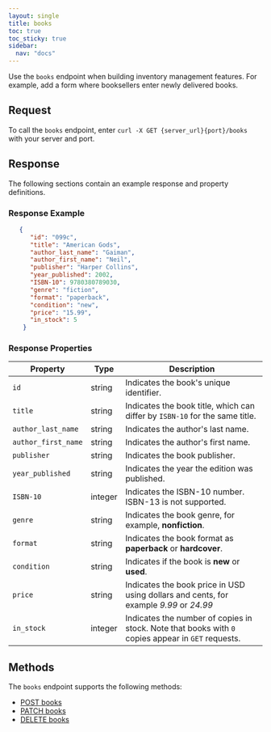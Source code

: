 ```yaml
---
layout: single
title: books
toc: true
toc_sticky: true
sidebar:
  nav: "docs"
---
```

Use the `books` endpoint when building inventory management features. For example, add a form where booksellers enter newly delivered books.

## Request

To call the `books` endpoint, enter `curl -X GET {server_url}{port}/books` with your server and port.

## Response

The following sections contain an example response and property definitions.

### Response Example

```json
   {
      "id": "099c",
      "title": "American Gods",
      "author_last_name": "Gaiman",
      "author_first_name": "Neil",
      "publisher": "Harper Collins",
      "year_published": 2002,
      "ISBN-10": 9780380789030,
      "genre": "fiction",
      "format": "paperback",
      "condition": "new",
      "price": "15.99",
      "in_stock": 5
    }
```

### Response Properties

| **Property**        | **Type** | **Description**                                                                                 |
|---------------------|----------|-------------------------------------------------------------------------------------------------|
| `id`                | string   | Indicates the book's unique identifier.                                                         |
| `title`             | string   | Indicates the book title, which can differ by `ISBN-10` for the same title.                                        |
| `author_last_name`  | string   | Indicates the author's last name.                                                               |
| `author_first_name` | string   | Indicates the author's first name.                                                              |
| `publisher`         | string   | Indicates the book publisher.                                                                   |
| `year_published`    | string   | Indicates the year the edition was published.                                                   |
| `ISBN-10`           | integer   | Indicates the ISBN-10 number. ISBN-13 is not supported.                                         |
| `genre`             | string   | Indicates the book genre, for example, **nonfiction**.                                           |
| `format`            | string   | Indicates the book format as **paperback** or **hardcover**.                                    |
| `condition`         | string   | Indicates if the book is **new** or **used**.                                           |
| `price`             | string   | Indicates the book price in USD using dollars and cents, for example *9.99* or *24.99*                                            |
| `in_stock`          | integer   | Indicates the number of copies in stock. Note that books with `0` copies appear in `GET` requests.                          |

## Methods

The `books` endpoint supports the following methods:

* [POST books](post-books.md)
* [PATCH books](patch-books.md)
* [DELETE books](delete-books.md)
